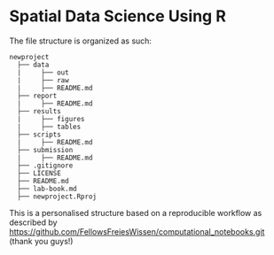 # Spatial Data Science Using R

The file structure is organized as such:

``` text
newproject
  ├── data
  |     ├── out
  |     ├── raw
  |     ├── README.md
  ├── report
  |     ├── README.md
  ├── results
  |     ├── figures
  |     ├── tables
  ├── scripts
  |     ├── README.md
  ├── submission
  |     ├── README.md
  ├── .gitignore
  ├── LICENSE
  ├── README.md
  ├── lab-book.md
  ├── newproject.Rproj
```

This is a personalised structure based on a reproducible workflow as described by 
https://github.com/FellowsFreiesWissen/computational_notebooks.git (thank you guys!)
